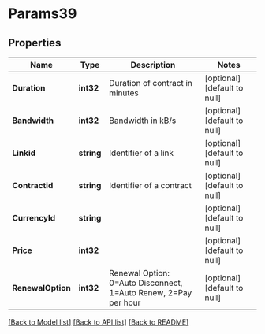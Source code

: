 # Params39

## Properties
Name | Type | Description | Notes
------------ | ------------- | ------------- | -------------
**Duration** | **int32** | Duration of contract in minutes | [optional] [default to null]
**Bandwidth** | **int32** | Bandwidth in kB/s | [optional] [default to null]
**Linkid** | **string** | Identifier of a link | [optional] [default to null]
**Contractid** | **string** | Identifier of a contract | [optional] [default to null]
**CurrencyId** | **string** |  | [optional] [default to null]
**Price** | **int32** |  | [optional] [default to null]
**RenewalOption** | **int32** | Renewal Option: 0&#x3D;Auto Disconnect, 1&#x3D;Auto Renew, 2&#x3D;Pay per hour | [optional] [default to null]

[[Back to Model list]](../README.md#documentation-for-models) [[Back to API list]](../README.md#documentation-for-api-endpoints) [[Back to README]](../README.md)


